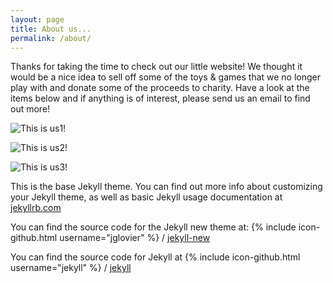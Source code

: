```yaml
---
layout: page
title: About us...
permalink: /about/
---
```


Thanks for taking the time to check out our little website! We thought it would be a nice idea to sell off some of the toys & games that we no longer play with and donate some of the proceeds to charity. Have a look at the items below and if anything is of interest, please send us an email to find out more!

![This is us1!](http://www.ethanandtoby.com/images/dino.jpg)

![This is us2!](http://www.ethanandtoby.com/images/IMG_0775.jpeg)

![This is us3!](http://www.ethanandtoby.com/images/ET3.jpeg)

This is the base Jekyll theme. You can find out more info about customizing your Jekyll theme, as well as basic Jekyll usage documentation at [jekyllrb.com](http://jekyllrb.com/)

You can find the source code for the Jekyll new theme at:
{% include icon-github.html username="jglovier" %} /
[jekyll-new](https://github.com/jglovier/jekyll-new)

You can find the source code for Jekyll at
{% include icon-github.html username="jekyll" %} /
[jekyll](https://github.com/jekyll/jekyll)
